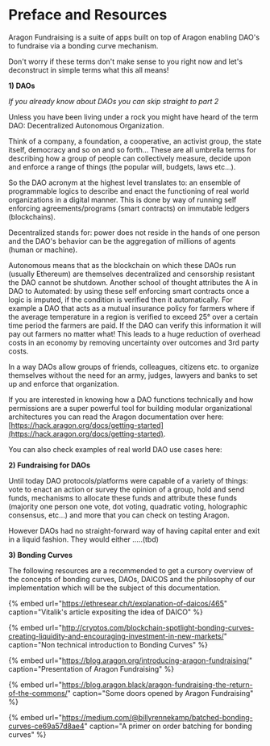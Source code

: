# Preface and Resources

Aragon Fundraising is a suite of apps built on top of Aragon enabling DAO's to fundraise via a bonding curve mechanism.

Don't worry if these terms don't make sense to you right now and let's deconstruct in simple terms what this all means!

**1\) DAOs**

_If you already know about DAOs you can skip straight to part 2_

Unless you have been living under a rock you might have heard of the term DAO: Decentralized Autonomous Organization. 

Think of a company, a foundation, a cooperative, an activist group, the state itself, democracy and so on and so forth... These are all umbrella terms for describing how a group of people can collectively measure, decide upon and enforce a range of things \(the popular will, budgets, laws etc...\). 

So the DAO acronym at the highest level translates to: an ensemble of programmable logics to describe and enact the functioning of real world organizations in a digital manner. This is done by way of running self enforcing agreements/programs \(smart contracts\) on immutable ledgers \(blockchains\).

Decentralized stands for: power does not reside in the hands of one person and the DAO's behavior can be the aggregation of millions of agents \(human or machine\).

Autonomous means that as the blockchain on which these DAOs run \(usually Ethereum\) are themselves decentralized and censorship resistant the DAO cannot be shutdown. Another school of thought attributes the A in DAO to Automated: by using these self enforcing smart contracts once a logic is imputed, if the condition is verified then it automatically. For example a DAO that acts as a mutual insurance policy for farmers where if the average temperature in a region is verified to exceed 25° over a certain time period the farmers are paid. If the DAO can verify this information it will pay out farmers no matter what! This leads to a huge reduction of overhead costs in an economy by removing uncertainty over outcomes and 3rd party costs.

In a way DAOs allow groups of friends, colleagues, citizens etc. to organize themselves without the need for an army, judges, lawyers and banks to set up and enforce that organization.

If you are interested in knowing how a DAO functions technically and how permissions are a super powerful tool for building modular organizational architectures you can read  the Aragon documentation over here: [https://hack.aragon.org/docs/getting-started](https://hack.aragon.org/docs/getting-started).

You can also check examples of real world DAO use cases here: 

**2\) Fundraising for DAOs** 

Until today DAO protocols/platforms were capable of a variety of things: vote to enact an action or survey the opinion of a group, hold and send funds, mechanisms to allocate these funds and attribute these funds \(majority one person one vote, dot voting, quadratic voting, holographic consensus,  etc...\) and more that you can check on testing Aragon.

However DAOs had no straight-forward way of having capital enter and exit in a liquid fashion. They would either .....\(tbd\)

**3\) Bonding Curves** 

The following resources are a recommended to get a cursory overview of the concepts of bonding curves, DAOs, DAICOS and the philosophy of our implementation which will be the subject of this documentation.





{% embed url="https://ethresear.ch/t/explanation-of-daicos/465" caption="Vitalik\'s article expositing the idea of DAICO" %}

{% embed url="http://cryptos.com/blockchain-spotlight-bonding-curves-creating-liquidity-and-encouraging-investment-in-new-markets/" caption="Non technical introduction to Bonding Curves" %}

{% embed url="https://blog.aragon.org/introducing-aragon-fundraising/" caption="Presentation of Aragon Fundraising" %}

{% embed url="https://blog.aragon.black/aragon-fundraising-the-return-of-the-commons/" caption="Some doors opened by Aragon Fundraising" %}

{% embed url="https://medium.com/@billyrennekamp/batched-bonding-curves-ce69a57d8ae4" caption="A primer on order batching for bonding curves" %}

